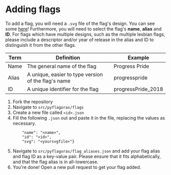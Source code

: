 # Adding flags

To add a flag, you will need a `.svg` file of the flag's design. You can see some [here](https://commons.wikimedia.org/wiki/Category:SVG_flags_of_LGBT)! Furthermore, you will need to select the flag's **name**, **alias** and **ID**. For flags which have multiple designs, such as the multiple lesbian flags, please include a descriptor and/or year of release in the alias and ID to distinguish it from the other flags.

| Term | Definition | Example |
| ---- | ---------- | ------- |
| Name | The general name of the flag | Progress Pride |
| Alias | A unique, easier to type version of the flag's name | progresspride |
| ID | A unique identifier for the flag | progressPride_2018 | 

1. Fork the repository
2. Navigate to `src/pyflagoras/flags`
3. Create a new file called `<id>.json`
4. Fill the following `.json` out and paste it in the file, replacing the values as necessary.
    ```{
        "name": "<name>", 
        "id": "<id>", 
        "svg": "<yoursvgfile>"}
    ```
5. Navigate to `src/pyflagoras/flag_aliases.json` and add your flag alias and flag ID as a key-value pair. Please ensure that it fits alphabetically, and that the flag alias is in all-lowercase.
7. You're done! Open a new pull request to get your flag added.